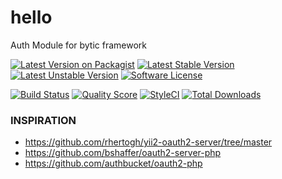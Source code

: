 # hello
Auth Module for bytic framework 

[![Latest Version on Packagist](https://img.shields.io/packagist/v/bytic/hello.svg?style=flat-square)](https://packagist.org/packages/bytic/hello)
[![Latest Stable Version](https://poser.pugx.org/bytic/hello/v/stable)](https://packagist.org/packages/bytic/hello)
[![Latest Unstable Version](https://poser.pugx.org/bytic/hello/v/unstable)](https://packagist.org/packages/bytic/hello)
[![Software License](https://img.shields.io/badge/license-MIT-brightgreen.svg?style=flat-square)](LICENSE)

[![Build Status](https://img.shields.io/travis/bytic/hello/master.svg?style=flat-square)](https://travis-ci.org/bytic/framework)
[![Quality Score](https://img.shields.io/scrutinizer/g/bytic/hello.svg?style=flat-square)](https://scrutinizer-ci.com/g/bytic/hello)
[![StyleCI](https://styleci.io/repos/175367650/shield?branch=master)](https://styleci.io/repos/175367650)
[![Total Downloads](https://img.shields.io/packagist/dt/bytic/hello.svg?style=flat-square)](https://packagist.org/packages/bytic/hello)

### INSPIRATION
* https://github.com/rhertogh/yii2-oauth2-server/tree/master
* https://github.com/bshaffer/oauth2-server-php
* https://github.com/authbucket/oauth2-php